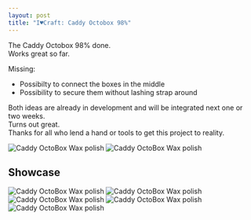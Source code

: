 ```yaml
---
layout: post
title: "I♥Craft: Caddy Octobox 98%"
---
```


The Caddy Octobox 98% done.\
Works great so far.

Missing: 

- Possibilty to connect the boxes in the middle
- Possibility to secure them without lashing strap around

Both ideas are already in development and will be integrated next one or two weeks.\
Turns out great. \
Thanks for all who lend a hand or tools to get this project to reality.

![Caddy OctoBox Wax polish](/assets/pix/OctoBox_wip.JPG)
![Caddy OctoBox Wax polish](/assets/pix/OctoBox_inside.JPG)


## Showcase

![Caddy OctoBox Wax polish](/assets/pix/OctoBox_ext_large.JPG)
![Caddy OctoBox Wax polish](/assets/pix/OctoBox_ext_small.JPG)
![Caddy OctoBox Wax polish](/assets/pix/OctoBox_out_bed.JPG)
![Caddy OctoBox Wax polish](/assets/pix/OctoBox_in_1.JPG)
![Caddy OctoBox Wax polish](/assets/pix/OctoBox_in_2.JPG)